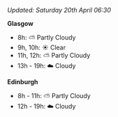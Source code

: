 *Updated: Saturday 20th April 06:30*

**Glasgow**

* 8h: :partly_sunny: Partly Cloudy
* 9h, 10h: :sunny: Clear
* 11h, 12h: :partly_sunny: Partly Cloudy
* 13h - 19h: :cloud: Cloudy

**Edinburgh**

* 8h - 11h: :partly_sunny: Partly Cloudy
* 12h - 19h: :cloud: Cloudy
